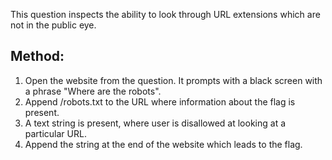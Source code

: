 This question inspects the ability to look through URL extensions which are not in the public eye.

## Method:
1) Open the website from the question. It prompts with a black screen with a phrase "Where are the robots".
2) Append /robots.txt to the URL where information about the flag is present.
3) A text string is present, where user is disallowed at looking at a particular URL.
4) Append the string at the end of the website which leads to the flag.
   
